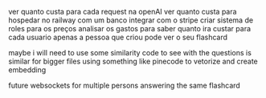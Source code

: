 ver quanto custa para cada request na openAI
ver quanto custa para hospedar no railway com um banco 
integrar com o stripe
criar sistema de roles para os preços
analisar os gastos para saber quanto ira custar para cada usuario
apenas a pessoa que criou pode ver o seu flashcard

maybe i will need to use some similarity code to see with the questions is similar
for bigger files using something like pinecode to vetorize and create embedding



future
websockets for multiple persons answering the same flashcard 
